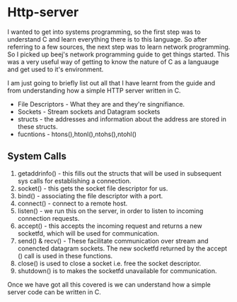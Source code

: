 # Http-server

I wanted to get into systems programming, so the first step was to understand C and learn everything there is to this language. So after referring to a few sources, the next step was to learn network programming. So I picked up beej's network programming guide to get things started.
This was a very useful way of getting to know the nature of C as a languauge and get used to it's environment.

I am just going to briefly list out all that I have learnt from the guide and from understanding how a simple HTTP server written in C.

- File Descriptors - What they are and they're singnifiance.
- Sockets - Stream sockets and Datagram sockets
- structs - the addresses and information about the address are stored in these structs.
- fucntions - htons(),htonl(),ntohs(),ntohl()
## System Calls
1. getaddrinfo() - this fills out the structs that will be used in subsequent sys calls for establishing a connection.
2. socket() - this gets the socket file descriptor for us.
3. bind() - associating the file descriptor with a port.
4. connect() - connect to a remote host.
5. listen() - we run this on the server, in order to listen to incoming connection requests.
6. accept() - this accepts the incoming request and returns a new socketfd, which will be used for communication.
7. send() & recv() - These facilitate communication over stream and conencted datagram sockets. The new socketfd returned by the accept () call is used in these functions.
8. close() is used to close a socket i.e. free the socket descriptor.
9. shutdown() is to makes the socketfd unavailable for communication.

Once we have got all this covered is we can understand how a simple server code can be written in C.
